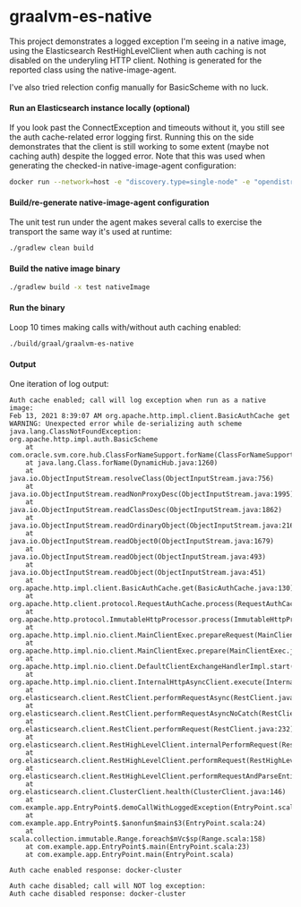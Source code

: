 # graalvm-es-native

This project demonstrates a logged exception I'm seeing in a native image, using the Elasticsearch RestHighLevelClient when auth caching is not disabled on the underyling HTTP client. Nothing is generated for the reported class using the native-image-agent.

I've also tried relection config manually for BasicScheme with no luck.

#### Run an Elasticsearch instance locally (optional)
If you look past the ConnectException and timeouts without it, you still see the auth cache-related error logging first. Running this on the side demonstrates that the client is still working to some extent (maybe not caching auth) despite the logged error. Note that this was used when generating the checked-in native-image-agent configuration:
```bash
docker run --network=host -e "discovery.type=single-node" -e "opendistro_security.disabled=true" amazon/opendistro-for-elasticsearch:1.12.0
```

#### Build/re-generate native-image-agent configuration
The unit test run under the agent makes several calls to exercise the transport the same way it's used at runtime:
```bash
./gradlew clean build
```

#### Build the native image binary
```bash
./gradlew build -x test nativeImage
```

#### Run the binary
Loop 10 times making calls with/without auth caching enabled:
```bash
./build/graal/graalvm-es-native
```

#### Output
One iteration of log output:
```
Auth cache enabled; call will log exception when run as a native image: 
Feb 13, 2021 8:39:07 AM org.apache.http.impl.client.BasicAuthCache get
WARNING: Unexpected error while de-serializing auth scheme
java.lang.ClassNotFoundException: org.apache.http.impl.auth.BasicScheme
	at com.oracle.svm.core.hub.ClassForNameSupport.forName(ClassForNameSupport.java:60)
	at java.lang.Class.forName(DynamicHub.java:1260)
	at java.io.ObjectInputStream.resolveClass(ObjectInputStream.java:756)
	at java.io.ObjectInputStream.readNonProxyDesc(ObjectInputStream.java:1995)
	at java.io.ObjectInputStream.readClassDesc(ObjectInputStream.java:1862)
	at java.io.ObjectInputStream.readOrdinaryObject(ObjectInputStream.java:2169)
	at java.io.ObjectInputStream.readObject0(ObjectInputStream.java:1679)
	at java.io.ObjectInputStream.readObject(ObjectInputStream.java:493)
	at java.io.ObjectInputStream.readObject(ObjectInputStream.java:451)
	at org.apache.http.impl.client.BasicAuthCache.get(BasicAuthCache.java:130)
	at org.apache.http.client.protocol.RequestAuthCache.process(RequestAuthCache.java:107)
	at org.apache.http.protocol.ImmutableHttpProcessor.process(ImmutableHttpProcessor.java:133)
	at org.apache.http.impl.nio.client.MainClientExec.prepareRequest(MainClientExec.java:520)
	at org.apache.http.impl.nio.client.MainClientExec.prepare(MainClientExec.java:146)
	at org.apache.http.impl.nio.client.DefaultClientExchangeHandlerImpl.start(DefaultClientExchangeHandlerImpl.java:124)
	at org.apache.http.impl.nio.client.InternalHttpAsyncClient.execute(InternalHttpAsyncClient.java:141)
	at org.elasticsearch.client.RestClient.performRequestAsync(RestClient.java:537)
	at org.elasticsearch.client.RestClient.performRequestAsyncNoCatch(RestClient.java:520)
	at org.elasticsearch.client.RestClient.performRequest(RestClient.java:232)
	at org.elasticsearch.client.RestHighLevelClient.internalPerformRequest(RestHighLevelClient.java:1765)
	at org.elasticsearch.client.RestHighLevelClient.performRequest(RestHighLevelClient.java:1735)
	at org.elasticsearch.client.RestHighLevelClient.performRequestAndParseEntity(RestHighLevelClient.java:1697)
	at org.elasticsearch.client.ClusterClient.health(ClusterClient.java:146)
	at com.example.app.EntryPoint$.demoCallWithLoggedException(EntryPoint.scala:42)
	at com.example.app.EntryPoint$.$anonfun$main$3(EntryPoint.scala:24)
	at scala.collection.immutable.Range.foreach$mVc$sp(Range.scala:158)
	at com.example.app.EntryPoint$.main(EntryPoint.scala:23)
	at com.example.app.EntryPoint.main(EntryPoint.scala)

Auth cache enabled response: docker-cluster

Auth cache disabled; call will NOT log exception: 
Auth cache disabled response: docker-cluster
```

